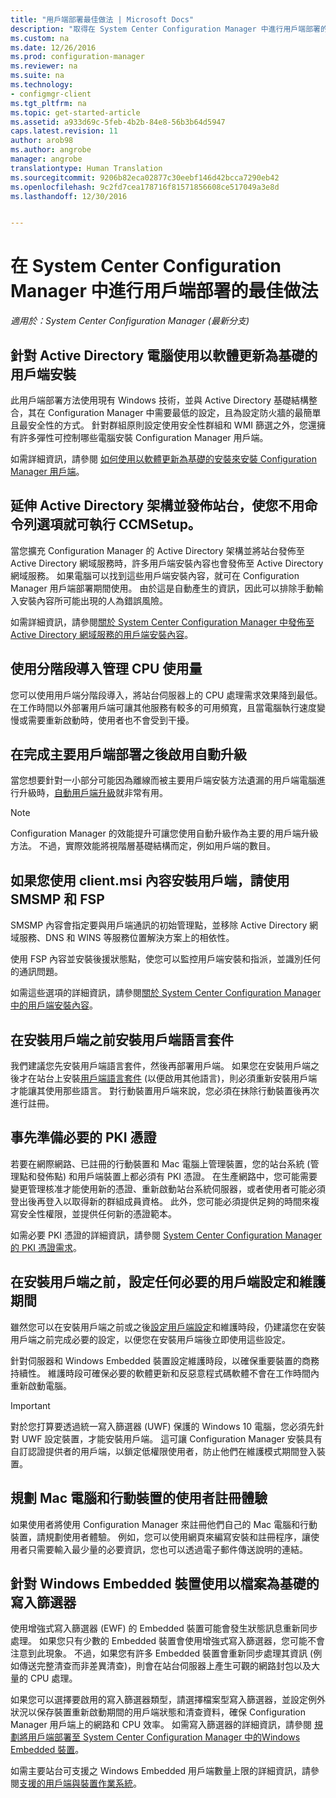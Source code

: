 ```yaml
---
title: "用戶端部署最佳做法 | Microsoft Docs"
description: "取得在 System Center Configuration Manager 中進行用戶端部署的最佳做法。"
ms.custom: na
ms.date: 12/26/2016
ms.prod: configuration-manager
ms.reviewer: na
ms.suite: na
ms.technology:
- configmgr-client
ms.tgt_pltfrm: na
ms.topic: get-started-article
ms.assetid: a933d69c-5feb-4b2b-84e8-56b3b64d5947
caps.latest.revision: 11
author: arob98
ms.author: angrobe
manager: angrobe
translationtype: Human Translation
ms.sourcegitcommit: 9206b82eca02877c30eebf146d42bcca7290eb42
ms.openlocfilehash: 9c2fd7cea178716f81571856608ce517049a3e8d
ms.lasthandoff: 12/30/2016


---
```

# <a name="best-practices-for-client-deployment-in-system-center-configuration-manager"></a>在 System Center Configuration Manager 中進行用戶端部署的最佳做法

*適用於：System Center Configuration Manager (最新分支)*


## <a name="use-software-update-based-client-installation-for-active-directory-computers"></a>針對 Active Directory 電腦使用以軟體更新為基礎的用戶端安裝  
 此用戶端部署方法使用現有 Windows 技術，並與 Active Directory 基礎結構整合，其在 Configuration Manager 中需要最低的設定，且為設定防火牆的最簡單且最安全性的方式。 針對群組原則設定使用安全性群組和 WMI 篩選之外，您還擁有許多彈性可控制哪些電腦安裝 Configuration Manager 用戶端。  

 如需詳細資訊，請參閱 [如何使用以軟體更新為基礎的安裝來安裝 Configuration Manager 用戶端](../../../../core/clients/deploy/deploy-clients-to-windows-computers.md#BKMK_ClientSUP)。  

## <a name="extend-the-active-directory-schema-and-publish-the-site-so-that-you-can-run-ccmsetup-without-command-line-options"></a>延伸 Active Directory 架構並發佈站台，使您不用命令列選項就可執行 CCMSetup。  
 當您擴充 Configuration Manager 的 Active Directory 架構並將站台發佈至 Active Directory 網域服務時，許多用戶端安裝內容也會發佈至 Active Directory 網域服務。 如果電腦可以找到這些用戶端安裝內容，就可在 Configuration Manager 用戶端部署期間使用。 由於這是自動產生的資訊，因此可以排除手動輸入安裝內容所可能出現的人為錯誤風險。  

 如需詳細資訊，請參閱[關於 System Center Configuration Manager 中發佈至 Active Directory 網域服務的用戶端安裝內容](../../../../core/clients/deploy/about-client-installation-properties-published-to-active-directory-domain-services.md)。  

## <a name="use-a-phased-rollout-to-manage-cpu-usage"></a>使用分階段導入管理 CPU 使用量  
 您可以使用用戶端分階段導入，將站台伺服器上的 CPU 處理需求效果降到最低。 在工作時間以外部署用戶端可讓其他服務有較多的可用頻寬，且當電腦執行速度變慢或需要重新啟動時，使用者也不會受到干擾。  

## <a name="enable-automatic-upgrade-after-your-main-client-deployment-has-finished"></a>在完成主要用戶端部署之後啟用自動升級  
 當您想要針對一小部分可能因為離線而被主要用戶端安裝方法遺漏的用戶端電腦進行升級時，[自動用戶端升級](../../../../core/clients/manage/upgrade/upgrade-clients-for-windows-computers.md)就非常有用。 

> [!NOTE]  
>  Configuration Manager 的效能提升可讓您使用自動升級作為主要的用戶端升級方法。 不過，實際效能將視階層基礎結構而定，例如用戶端的數目。  


## <a name="use-smsmp-and-fsp-if-you-install-the-client-with-clientmsi-properties"></a>如果您使用 client.msi 內容安裝用戶端，請使用 SMSMP 和 FSP  
 SMSMP 內容會指定要與用戶端通訊的初始管理點，並移除 Active Directory 網域服務、DNS 和 WINS 等服務位置解決方案上的相依性。  

 使用 FSP 內容並安裝後援狀態點，使您可以監控用戶端安裝和指派，並識別任何的通訊問題。  

 如需這些選項的詳細資訊，請參閱[關於 System Center Configuration Manager 中的用戶端安裝內容](../../../../core/clients/deploy/about-client-installation-properties.md)。  

## <a name="install-client-language-packs-before-you-install-the-clients"></a>在安裝用戶端之前安裝用戶端語言套件  
我們建議您先安裝用戶端語言套件，然後再部署用戶端。 如果您在安裝用戶端之後才在站台上安裝[用戶端語言套件](../../../../core/servers/deploy/install/language-packs.md) (以便啟用其他語言)，則必須重新安裝用戶端才能讓其使用那些語言。 對行動裝置用戶端來說，您必須在抹除行動裝置後再次進行註冊。  

## <a name="prepare-required-pki-certificates-in-advance"></a>事先準備必要的 PKI 憑證  
 若要在網際網路、已註冊的行動裝置和 Mac 電腦上管理裝置，您的站台系統 (管理點和發佈點) 和用戶端裝置上都必須有 PKI 憑證。 在生產網路中，您可能需要變更管理核准才能使用新的憑證、重新啟動站台系統伺服器，或者使用者可能必須登出後再登入以取得新的群組成員資格。 此外，您可能必須提供足夠的時間來複寫安全性權限，並提供任何新的憑證範本。  

 如需必要 PKI 憑證的詳細資訊，請參閱 [System Center Configuration Manager 的 PKI 憑證需求](../../../../core/plan-design/network/pki-certificate-requirements.md)。  

## <a name="before-you-install-clients-configure-any-required-client-settings-and-maintenance-windows"></a>在安裝用戶端之前，設定任何必要的用戶端設定和維護期間  
 雖然您可以在安裝用戶端之前或之後[設定用戶端設定](../../../../core/clients/deploy/configure-client-settings.md)和維護時段，仍建議您在安裝用戶端之前完成必要的設定，以便您在安裝用戶端後立即使用這些設定。 

 針對伺服器和 Windows Embedded 裝置設定維護時段，以確保重要裝置的商務持續性。 維護時段可確保必要的軟體更新和反惡意程式碼軟體不會在工作時間內重新啟動電腦。  

> [!IMPORTANT]  
>  對於您打算要透過統一寫入篩選器 (UWF) 保護的 Windows 10 電腦，您必須先針對 UWF 設定裝置，才能安裝用戶端。 這可讓 Configuration Manager 安裝具有自訂認證提供者的用戶端，以鎖定低權限使用者，防止他們在維護模式期間登入裝置。  

## <a name="plan-your-user-enrollment-experience-for-mac-computers-and-mobile-devices"></a>規劃 Mac 電腦和行動裝置的使用者註冊體驗   
 如果使用者將使用 Configuration Manager 來註冊他們自己的 Mac 電腦和行動裝置，請規劃使用者體驗。 例如，您可以使用網頁來編寫安裝和註冊程序，讓使用者只需要輸入最少量的必要資訊，您也可以透過電子郵件傳送說明的連結。  

## <a name="use-file-based-write-filters-for-windows-embedded-devices"></a>針對 Windows Embedded 裝置使用以檔案為基礎的寫入篩選器 
 使用增強式寫入篩選器 (EWF) 的 Embedded 裝置可能會發生狀態訊息重新同步處理。 如果您只有少數的 Embedded 裝置會使用增強式寫入篩選器，您可能不會注意到此現象。 不過，如果您有許多 Embedded 裝置會重新同步處理其資訊 (例如傳送完整清查而非差異清查)，則會在站台伺服器上產生可觀的網路封包以及大量的 CPU 處理。  

 如果您可以選擇要啟用的寫入篩選器類型，請選擇檔案型寫入篩選器，並設定例外狀況以保存裝置重新啟動期間的用戶端狀態和清查資料，確保 Configuration Manager 用戶端上的網路和 CPU 效率。 如需寫入篩選器的詳細資訊，請參閱   [規劃將用戶端部署至 System Center Configuration Manager 中的Windows Embedded 裝置](../../../../core/clients/deploy/plan/planning-for-client-deployment-to-windows-embedded-devices.md)。  

 如需主要站台可支援之 Windows Embedded 用戶端數量上限的詳細資訊，請參閱[支援的用戶端與裝置作業系統](../../../../core/plan-design/configs/supported-operating-systems-for-clients-and-devices.md)。  

